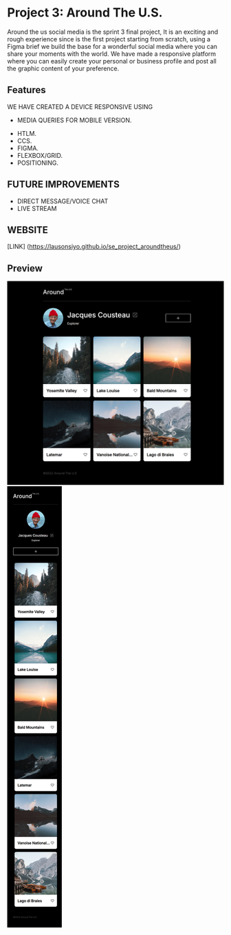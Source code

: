 # Project 3: Around The U.S.

Around the us social media is the sprint 3 final project, It is an exciting and rough experience since is the first project starting from scratch, using a Figma brief we build the base for a wonderful social media where you can share your moments with the world.
We have made a responsive platform where you can easily create your personal or business profile and post all the graphic content of your preference.

## Features

WE HAVE CREATED A DEVICE RESPONSIVE USING

- MEDIA QUERIES FOR MOBILE VERSION.

* HTLM.
* CCS.
* FIGMA.
* FLEXBOX/GRID.
* POSITIONING.

## FUTURE IMPROVEMENTS

- DIRECT MESSAGE/VOICE CHAT
- LIVE STREAM

## WEBSITE

[LINK] (https://lausonsiyo.github.io/se_project_aroundtheus/)

## Preview

![demo-image](./images/demo/demo-image1.png)
![demo-image](./images/demo/demo-image2.png)
